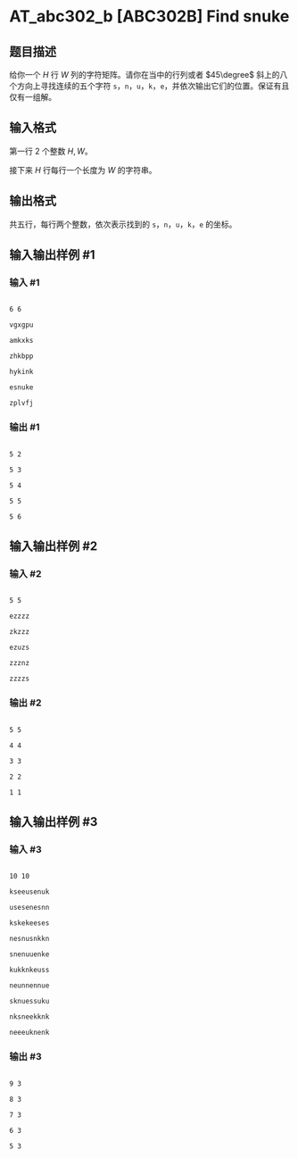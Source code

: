 # AT_abc302_b [ABC302B] Find snuke

## 题目描述

给你一个 $H$ 行 $W$ 列的字符矩阵。请你在当中的行列或者 $45\degree$ 斜上的八个方向上寻找连续的五个字符 `s`，`n`，`u`，`k`，`e`，并依次输出它们的位置。保证有且仅有一组解。

## 输入格式

第一行 $2$ 个整数 $H,W$。

接下来 $H$ 行每行一个长度为 $W$ 的字符串。

## 输出格式

共五行，每行两个整数，依次表示找到的 `s`，`n`，`u`，`k`，`e` 的坐标。

## 输入输出样例 #1

### 输入 #1

```
6 6
vgxgpu
amkxks
zhkbpp
hykink
esnuke
zplvfj
```

### 输出 #1

```
5 2
5 3
5 4
5 5
5 6
```

## 输入输出样例 #2

### 输入 #2

```
5 5
ezzzz
zkzzz
ezuzs
zzznz
zzzzs
```

### 输出 #2

```
5 5
4 4
3 3
2 2
1 1
```

## 输入输出样例 #3

### 输入 #3

```
10 10
kseeusenuk
usesenesnn
kskekeeses
nesnusnkkn
snenuuenke
kukknkeuss
neunnennue
sknuessuku
nksneekknk
neeeuknenk
```

### 输出 #3

```
9 3
8 3
7 3
6 3
5 3
```